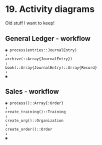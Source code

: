 # 19. Activity diagrams

Old stuff I want to keep!

## General Ledger - workflow

```
⚉ process(entries::JournalEntry)
↓
archive(::Array{JournalEntry})
↓
book(::Array{JournalEntry)::Array{Record}
↓
◉
```

## Sales - workflow

```
⚉ process()::Array{:Order}
↓
create_training()::Training
↓
create_org()::Organization
↓
create_order()::Order
↓
◉
```
